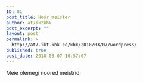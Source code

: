 ```yaml
---
ID: 81
post_title: Noor meister
author: at7iktkhk
post_excerpt: ""
layout: post
permalink: >
  http://at7.ikt.khk.ee/khk/2018/03/07/wordpress/
published: true
post_date: 2018-03-07 10:57:07
---
```

Meie olemegi noored meistrid.